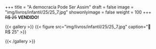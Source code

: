 +++
title = "A democracia Pode Ser Assim"
draft = false
image = "img/livros/infantil/25/25_7.jpg"
showonlyimage = false
weight = 100
+++
<span class="sold">~~R$ 25~~</span> **VENDIDO!**

<!--more-->

{{< gallery >}}
{{< figure src="img/livros/infantil/25/25_7.jpg" caption="💖 R$ 25" >}}

{{< /gallery >}}

